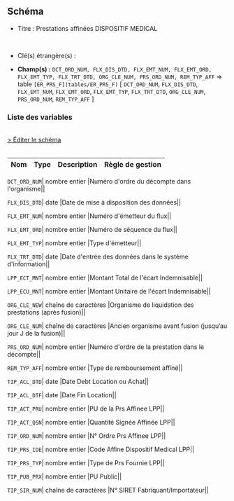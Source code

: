 ## Schéma


- Titre : Prestations affinées DISPOSITIF MEDICAL
<br />



- Clé(s) étrangère(s) : <br />

- **Champ(s) :** `DCT_ORD_NUM, FLX_DIS_DTD, FLX_EMT_NUM, FLX_EMT_ORD, FLX_EMT_TYP, FLX_TRT_DTD, ORG_CLE_NUM, PRS_ORD_NUM, REM_TYP_AFF`
  => table `[ER_PRS_F](tables/ER_PRS_F)` [ `DCT_ORD_NUM`, `FLX_DIS_DTD`, `FLX_EMT_NUM`, `FLX_EMT_ORD`, `FLX_EMT_TYP`, `FLX_TRT_DTD`, `ORG_CLE_NUM`, `PRS_ORD_NUM`, `REM_TYP_AFF` ]<br />

 
### Liste des variables
<br />
<div>
    <a href="https://gitlab.com/healthdatahub/applications-du-hdh/schema-snds/-/tree/master/schemas/DCIR/ER_TIP_F.json"
       target="_blank" rel="noopener noreferrer">> Éditer le schéma</a>
</div>
<br />

Nom | Type | Description | Règle de gestion
-|-|-|-



`DCT_ORD_NUM`| nombre entier |Numéro d'ordre du décompte dans l'organisme||

`FLX_DIS_DTD`| date |Date de mise à disposition des données||

`FLX_EMT_NUM`| nombre entier |Numéro d'émetteur du flux||

`FLX_EMT_ORD`| nombre entier |Numéro de séquence du flux||

`FLX_EMT_TYP`| nombre entier |Type d'émetteur||

`FLX_TRT_DTD`| date |Date d'entrée des données dans le système d'information||

`LPP_ECT_MNT`| nombre entier |Montant Total de l'écart Indemnisable||

`LPP_ECU_MNT`| nombre entier |Montant Unitaire de l'écart Indemnisable||

`ORG_CLE_NEW`| chaîne de caractères |Organisme de liquidation des prestations (après fusion)||

`ORG_CLE_NUM`| chaîne de caractères |Ancien organisme avant fusion (jusqu’au jour J de la fusion)||

`PRS_ORD_NUM`| nombre entier |Numéro d'ordre de la prestation dans le décompte||

`REM_TYP_AFF`| nombre entier |Type de remboursement affiné||

`TIP_ACL_DTD`| date |Date Debt Location ou Achat||

`TIP_ACL_DTF`| date |Date Fin Location||

`TIP_ACT_PRU`| nombre entier |PU de la Prs Affinee LPP||

`TIP_ACT_QSN`| nombre entier |Quantité Signée Affinée LPP||

`TIP_ORD_NUM`| nombre entier |N° Ordre Prs Affinee LPP||

`TIP_PRS_IDE`| nombre entier |Code Affine Dispositif Medical LPP||

`TIP_PRS_TYP`| nombre entier |Type de Prs Fournie LPP||

`TIP_PUB_PRX`| nombre entier |PU Public||

`TIP_SIR_NUM`| chaîne de caractères |N° SIRET Fabriquant/Importateur||
